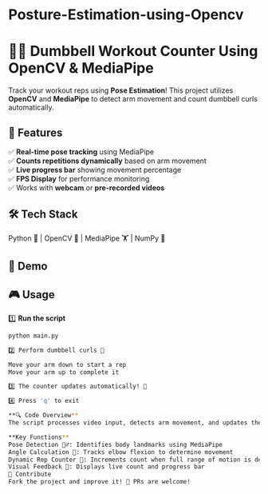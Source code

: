 # Posture-Estimation-using-Opencv

# 🏋️‍♂️ Dumbbell Workout Counter Using OpenCV & MediaPipe  

Track your workout reps using **Pose Estimation**! This project utilizes **OpenCV** and **MediaPipe** to detect arm movement and count dumbbell curls automatically.  

## 🚀 Features  

✅ **Real-time pose tracking** using MediaPipe  
✅ **Counts repetitions dynamically** based on arm movement  
✅ **Live progress bar** showing movement percentage  
✅ **FPS Display** for performance monitoring  
✅ Works with **webcam** or **pre-recorded videos**  

## 🛠 Tech Stack  

Python 🐍 | OpenCV 🎥 | MediaPipe 🏋️ | NumPy 🔢  

## 📸 Demo  


## 🎮 Usage  

1️⃣ **Run the script**  
```bash
python main.py

2️⃣ Perform dumbbell curls 💪

Move your arm down to start a rep
Move your arm up to complete it

3️⃣ The counter updates automatically! 🎯

4️⃣ Press 'q' to exit

**🔍 Code Overview**
The script processes video input, detects arm movement, and updates the repetition count dynamically.

**Key Functions**
Pose Detection 🏃‍♂️: Identifies body landmarks using MediaPipe
Angle Calculation 📐: Tracks elbow flexion to determine movement
Dynamic Rep Counter 🔢: Increments count when full range of motion is detected
Visual Feedback 🎨: Displays live count and progress bar
🤝 Contribute
Fork the project and improve it! 🚀 PRs are welcome!
